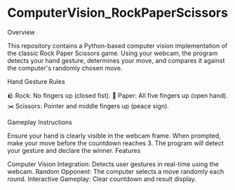 # ComputerVision_RockPaperScissors
Overview

This repository contains a Python-based computer vision implementation of the classic Rock Paper Scissors game. Using your webcam, the program detects your hand gesture, determines your move, and compares it against the computer's randomly chosen move.

Hand Gesture Rules

🪨 Rock: No fingers up (closed fist).
📄 Paper: All five fingers up (open hand).
✂️ Scissors: Pointer and middle fingers up (peace sign).

Gameplay Instructions

Ensure your hand is clearly visible in the webcam frame.
When prompted, make your move before the countdown reaches 3.
The program will detect your gesture and declare the winner.
Features

Computer Vision Integration: Detects user gestures in real-time using the webcam.
Random Opponent: The computer selects a move randomly each round.
Interactive Gameplay: Clear countdown and result display.

